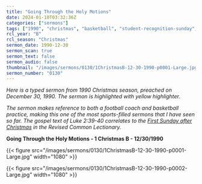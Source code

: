 ```yaml
---
title: "Going Through the Holy Motions"
date: 2024-01-10T03:32:36Z
categories: ["sermons"]
tags: ["1990", "christmas", "basketball", "student-recognition-sunday", "emmanuel-lutheran-seymour-wi", "simeon-and-anna"]
rcl_year: "B"
rcl_season: "Christmas"
sermon_date: 1990-12-30
sermon_scan: true
sermon_text: false
sermon_audio: false
thumbnail: "/images/sermons/0130/1ChristmasB-12-30-1990-p0001-Large.jpg"
sermon_number: "0130"
---
```


_Here is a typed sermon from 1990 Christmas season, preached on December 30, 1990. The sermon is highlighted with yellow highlighter._

<!--more-->

_The sermon makes reference to both a football coach and basketball practice, making this one of the most sports-filled sermons that I have seen so far. The gospel text of Luke 2:39-40 correlates to the [First Sunday after Christmas](https://lectionary.library.vanderbilt.edu/texts.php?id=55) in the Revised Common Lectionary._

**Going Through the Holy Motions - 1 Christmas B - 12/30/1990**

{{< figure src="/images/sermons/0130/1ChristmasB-12-30-1990-p0001-Large.jpg" width="1080" >}}

{{< figure src="/images/sermons/0130/1ChristmasB-12-30-1990-p0002-Large.jpg" width="1080" >}}
